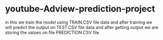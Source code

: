 # youtube-Adview-prediction-project
in this we train the model using TRAIN.CSV file data and after training we will predict the output on TEST.CSV file data and after getting output we are storing the values on file PREDICTION.CSV file 

